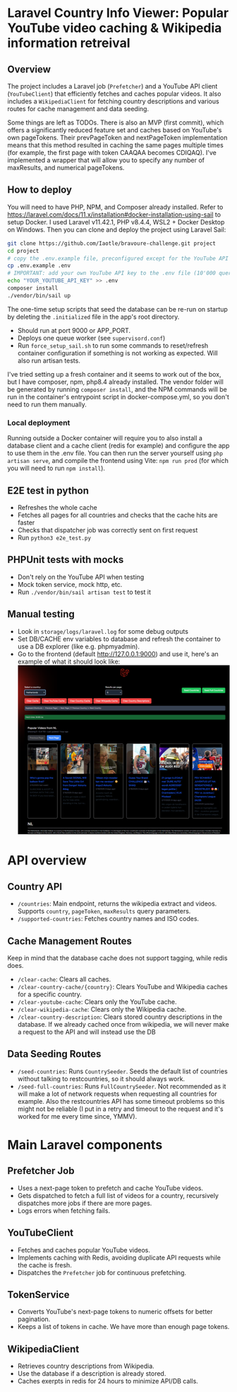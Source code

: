 # Laravel Country Info Viewer: Popular YouTube video caching & Wikipedia information retreival
## Overview
The project includes a Laravel job (`Prefetcher`) and a YouTube API client (`YouTubeClient`) that efficiently fetches and caches popular videos. It also includes a `WikipediaClient` for fetching country descriptions and various routes for cache management and data seeding.

Some things are left as TODOs. There is also an MVP (first commit), which offers a significantly reduced feature set and caches based on YouTube's own pageTokens. Their prevPageToken and nextPageToken implementation means that this method resulted in caching the same pages multiple times (for example, the first page with token CAAQAA becomes CDIQAQ). I've implemented a wrapper that will allow you to specify any number of maxResults, and numerical pageTokens.

## How to deploy
You will need to have PHP, NPM, and Composer already installed. Refer to https://laravel.com/docs/11.x/installation#docker-installation-using-sail to setup Docker. I used Laravel v11.42.1, PHP v8.4.4, WSL2 + Docker Desktop on Windows.
Then you can clone and deploy the project using Laravel Sail:
```bash
git clone https://github.com/Iaotle/bravoure-challenge.git project
cd project
# copy the .env.example file, preconfigured except for the YouTube API key.
cp .env.example .env
# IMPORTANT: add your own YouTube API key to the .env file (10'000 queries a day for free)
echo "YOUR_YOUTUBE_API_KEY" >> .env
composer install
./vendor/bin/sail up
```
The one-time setup scripts that seed the database can be re-run on startup by deleting the `.initialized` file in the app's root directory.
- Should run at port 9000 or APP_PORT.
- Deploys one queue worker (see `supervisord.conf`)
- Run `force_setup_sail.sh` to run some commands to reset/refresh container configuration if something is not working as expected. Will also run artisan tests.

I've tried setting up a fresh container and it seems to work out of the box, but I have composer, npm, php8.4 already installed. The vendor folder will be generated by running `composer install`, and the NPM commands will be run in the container's entrypoint script in docker-compose.yml, so you don't need to run them manually.

### Local deployment
Running outside a Docker container will require you to also install a database client and a cache client (redis for example) and configure the app to use them in the .env file. You can then run the server yourself using `php artisan serve`, and compile the frontend using Vite: `npm run prod` (for which you will need to run `npm install`).


## E2E test in python
- Refreshes the whole cache
- Fetches all pages for all countries and checks that the cache hits are faster
- Checks that dispatcher job was correctly sent on first request
- Run `python3 e2e_test.py`

## PHPUnit tests with mocks
- Don't rely on the YouTube API when testing
- Mock token service, mock http, etc.
- Run `./vendor/bin/sail artisan test` to test it


## Manual testing
- Look in `storage/logs/laravel.log` for some debug outputs
- Set DB/CACHE env variables to database and refresh the container to use a DB explorer (like e.g. phpmyadmin).
- Go to the frontend (default http://127.0.0.1:9000) and use it, here's an example of what it should look like:
![frontend](image.png)


# API overview


## Country API
- `/countries`: Main endpoint, returns the wikipedia extract and videos. Supports `country`, `pageToken`, `maxResults` query parameters.
- `/supported-countries`: Fetches country names and ISO codes.

## Cache Management Routes
Keep in mind that the database cache does not support tagging, while redis does.
- `/clear-cache`: Clears all caches.
- `/clear-country-cache/{country}`: Clears YouTube and Wikipedia caches for a specific country.
- `/clear-youtube-cache`: Clears only the YouTube cache.
- `/clear-wikipedia-cache`: Clears only the Wikipedia cache.
- `/clear-country-description`: Clears stored country descriptions in the database. If we already cached once from wikipedia, we will never make a request to the API and will instead use the DB

## Data Seeding Routes
- `/seed-countries`: Runs `CountrySeeder`. Seeds the default list of countries without talking to restcountries, so it should always work.
- `/seed-full-countries`: Runs `FullCountrySeeder`. Not recommended as it will make a lot of network requests when requesting all countries for example. Also the restcountries API has some timeout problems so this might not be reliable (I put in a retry and timeout to the request and it's worked for me every time since, YMMV).


# Main Laravel components

## Prefetcher Job
- Uses a next-page token to prefetch and cache YouTube videos.
- Gets dispatched to fetch a full list of videos for a country, recursively dispatches more jobs if there are more pages.
- Logs errors when fetching fails.

## YouTubeClient
- Fetches and caches popular YouTube videos.
- Implements caching with Redis, avoiding duplicate API requests while the cache is fresh.
- Dispatches the `Prefetcher` job for continuous prefetching.

## TokenService
- Converts YouTube's next-page tokens to numeric offsets for better pagination.
- Keeps a list of tokens in cache. We have more than enough page tokens.


## WikipediaClient
- Retrieves country descriptions from Wikipedia.
- Use the database if a description is already stored.
- Caches exerpts in redis for 24 hours to minimize API/DB calls.
